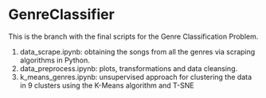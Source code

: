 # GenreClassifier
This is the branch with the final scripts for the Genre Classification Problem.
1. data_scrape.ipynb: obtaining the songs from all the genres via scraping algorithms in Python.
2. data_preprocess.ipynb: plots, transformations and data cleansing.
3. k_means_genres.ipynb: unsupervised approach for clustering the data in 9 clusters using the K-Means algorithm and T-SNE
